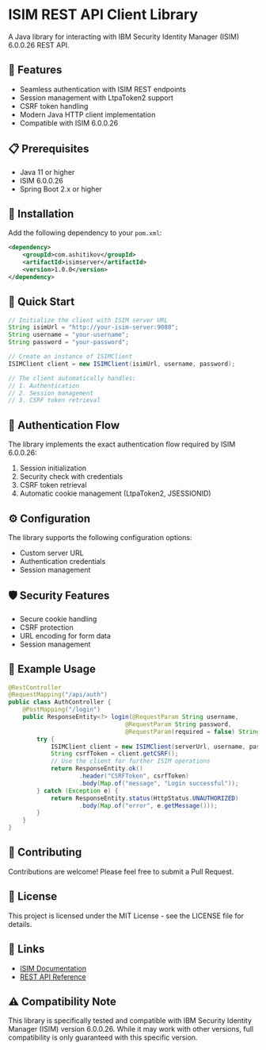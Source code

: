 # ISIM REST API Client Library

A Java library for interacting with IBM Security Identity Manager (ISIM) 6.0.0.26 REST API.

## 🚀 Features

- Seamless authentication with ISIM REST endpoints
- Session management with LtpaToken2 support
- CSRF token handling
- Modern Java HTTP client implementation
- Compatible with ISIM 6.0.0.26

## 📋 Prerequisites

- Java 11 or higher
- ISIM 6.0.0.26
- Spring Boot 2.x or higher

## 🔧 Installation

Add the following dependency to your `pom.xml`:

```xml
<dependency>
    <groupId>com.ashitikov</groupId>
    <artifactId>isimserver</artifactId>
    <version>1.0.0</version>
</dependency>
```

## 🎯 Quick Start

```java
// Initialize the client with ISIM server URL
String isimUrl = "http://your-isim-server:9080";
String username = "your-username";
String password = "your-password";

// Create an instance of ISIMClient
ISIMClient client = new ISIMClient(isimUrl, username, password);

// The client automatically handles:
// 1. Authentication
// 2. Session management
// 3. CSRF token retrieval
```

## 🔐 Authentication Flow

The library implements the exact authentication flow required by ISIM 6.0.0.26:

1. Session initialization
2. Security check with credentials
3. CSRF token retrieval
4. Automatic cookie management (LtpaToken2, JSESSIONID)

## ⚙️ Configuration

The library supports the following configuration options:

- Custom server URL
- Authentication credentials
- Session management

## 🛡️ Security Features

- Secure cookie handling
- CSRF protection
- URL encoding for form data
- Session management

## 📝 Example Usage

```java
@RestController
@RequestMapping("/api/auth")
public class AuthController {
    @PostMapping("/login")
    public ResponseEntity<?> login(@RequestParam String username, 
                                 @RequestParam String password,
                                 @RequestParam(required = false) String serverUrl) {
        try {
            ISIMClient client = new ISIMClient(serverUrl, username, password);
            String csrfToken = client.getCSRF();
            // Use the client for further ISIM operations
            return ResponseEntity.ok()
                    .header("CSRFToken", csrfToken)
                    .body(Map.of("message", "Login successful"));
        } catch (Exception e) {
            return ResponseEntity.status(HttpStatus.UNAUTHORIZED)
                    .body(Map.of("error", e.getMessage()));
        }
    }
}
```

## 🤝 Contributing

Contributions are welcome! Please feel free to submit a Pull Request.

## 📄 License

This project is licensed under the MIT License - see the LICENSE file for details.

## 🔗 Links

- [ISIM Documentation](https://www.ibm.com/docs/en/identity-manager/6.0.0)
- [REST API Reference](https://www.ibm.com/docs/en/identity-manager/6.0.0?topic=reference-rest-api)

## ⚠️ Compatibility Note

This library is specifically tested and compatible with IBM Security Identity Manager (ISIM) version 6.0.0.26. While it may work with other versions, full compatibility is only guaranteed with this specific version.
